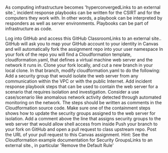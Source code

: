 As computing infrastructure becomes 'hyperconvergedLinks to an external site.', incident response playbooks can be written for the CSIRT and for the computers they work with. In other words, a playbook can be interpreted by responders as well as server environments. Playbooks can be part of infrastructure as code.

Log into GitHub and access this GitHub ClassroomLinks to an external site..
GitHub will ask you to map your GitHub account to your identity in Canvas and will automatically fork the assignment repo into your user namespace
In your fork of the repo you will find a Cloudformation template, cloudformation.yaml, that defines a virtual machine web server and the network it runs in.
Clone your fork locally, and cut a new branch in your local clone. In that branch, modify cloudformation.yaml to do the following:
Add a security group that would isolate the web server from any communication within the VPC or with the public Internet.
Add incident response playbook steps that can be used to contain the web server for a scenario that requires isolation and investigation. Consider a use case/scenario like anomalous network activity detected through automated monitoring on the network. The steps should be written as comments in the Cloudformation source code. Make sure one of the containment steps shows how to update the security groups assigned to the web server for isolation.
Add a comment above the line that assigns security groups to the web server that would allow shell access from inside
Push your branch to your fork on GitHub and open a pull request to class upstream repo. Post the URL of your pull request to this Canvas assignment.
Hint: See the Cloudformation example documentation for Security GroupsLinks to an external site., in particular 'Remove the Default Rule'
